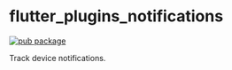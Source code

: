 # flutter_plugins_notifications 

[![pub package](https://img.shields.io/pub/v/flutter_plugins_notifications.svg)](https://pub.dev/packages/flutter_plugins_notifications)

 Track device notifications.
